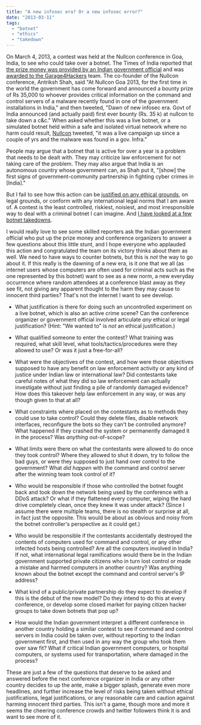 ```yaml
---
title: "A new infosec era? Or a new infosec error?"
date: "2013-03-11"
tags: 
  - "botnet"
  - "ethics"
  - "takedown"
---
```


On March 4, 2013, a contest was held at the Nullcon conference in Goa, India, to see who could take over a botnet. The Times of India reported that [the prize money was provided by an Indian government official](http://timesofindia.indiatimes.com/city/goa/Will-support-cyber-security-initiatives-CM/articleshow/18899132.cms) and was [awarded to the Garage4Hackers](https://www.facebook.com/photo.php?v=574303972588033&set=vb.138904662794635&type=2&theater) team. The co-founder of the Nullcon conference, Antriksh Shah, said "At Nullcon Goa 2013, for the first time in the world the government has come forward and announced a bounty prize of Rs 35,000 to whoever provides critical information on the command and control servers of a malware recently found in one of the government installations in India," and then tweeted, "Dawn of new infosec era. Govt of India announced (and actually paid) first ever bounty (Rs. 35 k) at nullcon to take down a c&c." When asked whether this was a live botnet, or a simulated botnet held within a safe and isolated virtual network where no harm could result, [Nullcon](https://twitter.com/nullcon) tweeted, "it was a live campaign up since a couple of yrs and the malware was found in a gov. Infra."  
  
  
People may argue that a botnet that is active for over a year is a problem that needs to be dealt with. They may criticize law enforcement for not taking care of the problem. They may also argue that India is an autonomous country whose government can, as Shah put it, "\[show\] the first signs of government-community partnership in fighting cyber crimes in \[India\]."  
  
But I fail to see how this action can be [justified on any ethical grounds](http://ssrn.com/abstract=790585), on legal grounds, or conform with any international legal norms that I am aware of. A contest is the least controlled, riskiest, noisiest, and most irresponsible way to deal with a criminal botnet I can imagine. And [I have looked at a few botnet takedowns](http://staff.washington.edu/dittrich/talks/dcc2013_dittrich_botnets.pdf).  
  
I would really love to see some skilled reporters ask the Indian government official who put up the prize money and conference organizers to answer a few questions about this little stunt, and I hope everyone who applauded this action and congratulated the team on its victory thinks about them as well. We need to have ways to counter botnets, but this is _not_ the way to go about it. If this really is the dawning of a new era, is it one that we all (as internet users whose computers are often used for criminal acts such as the one represented by this botnet) want to see as a new norm, a new everyday occurrence where random attendees at a conference blast away as they see fit, not giving any apparent thought to the harm they may cause to innocent third parties? That's not the internet I want to see develop.  
  

  
- What justification is there for doing such an uncontrolled experiment on a live botnet, which is also an active crime scene? Can the conference organizer or government official involved articulate _any_ ethical or legal justification? (Hint: "We wanted to" is _not_ an ethical justification.)  
      
    
- What qualified someone to enter the contest? What training was required, what skill level, what tools/tactics/procedures were they allowed to use? Or was it just a free-for-all?  
      
    
- What were the objectives of the contest, and how were those objectives supposed to have any benefit on law enforcement activity or any kind of justice under Indian law or international law? Did contestants take careful notes of what they did so law enforcement can actually investigate without just finding a pile of randomly damaged evidence? How does this takeover help law enforcement in any way, or was any though given to that at all?  
      
    
- What constraints where placed on the contestants as to methods they could use to take control? Could they delete files, disable network interfaces, reconfigure the bots so they can't be controlled anymore? What happened if they crashed the system or permanently damaged it in the process? Was _anything_ out-of-scope?  
      
    
- What limits were there on what the contestants were allowed to do once they took control? Where they allowed to shut it down, try to follow the bad guys, or were they supposed to just hand over control to the government? What _did happen_ with the command and control server after the winning team took control of it?  
      
    
- Who would be responsible if those who controlled the botnet fought back and took down the network being used by the conference with a DDoS attack? Or what if they flattened every computer, wiping the hard drive completely clean, once they knew it was under attack? (Since I assume there were multiple teams, there is no stealth or surprise at all, in fact just the opposite. This would be about as obvious and noisy from the botnet controller's perspective as it could get.)  
      
    
- Who would be responsible if the contestants accidentally destroyed the contents of computers used for command and control, or any other infected hosts being controlled? Are all the computers involved in India? If not, what international legal ramifications would there be in the Indian government supported private citizens who in turn lost control or made a mistake and harmed computers in another country? Was anything known about the botnet except the command and control server's IP address?  
      
    
- What kind of a public/private partnership do they expect to develop if this is the debut of the new model? Do they intend to do this at every conference, or develop some closed market for paying citizen hacker groups to take down botnets that pop up?  
      
    
- How would the Indian government interpret a different conference in another country holding a similar contest to see if command and control servers in India could be taken over, without reporting to the Indian government first, and then used in any way the group who took them over saw fit? What if critical Indian government computers, or hospital computers, or systems used for transportation, where damaged in the process?  
      
    

  
  
These are just a few of the questions that deserve to be asked and answered before the next conference organizer in India or any other country decides to up the ante, make a bigger splash, generate even more headlines, and further increase the level of risks being taken without ethical justifications, legal justifications, or any reasonable care and caution against harming innocent third parties. This isn't a game, though more and more it seems the cheering conference crowds and twitter followers think it is and want to see more of it.
